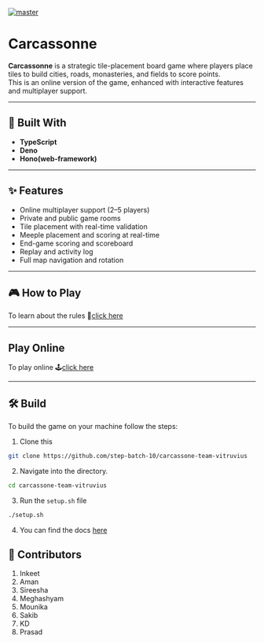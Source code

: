 [![master](https://github.com/step-batch-10/carcassone-team-vitruvius/actions/workflows/deno.yml/badge.svg)](https://github.com/step-batch-10/carcassone-team-vitruvius/actions/workflows/deno.yml)

# Carcassonne

**Carcassonne** is a strategic tile-placement board game where players place tiles to build cities, roads, monasteries, and fields to score points.  
This is an online version of the game, enhanced with interactive features and multiplayer support.

---

## 🚀 Built With

- **TypeScript**
- **Deno**
- **Hono(web-framework)**

---

## ✨ Features

- Online multiplayer support (2–5 players)
- Private and public game rooms
- Tile placement with real-time validation
- Meeple placement and scoring at real-time
- End-game scoring and scoreboard
- Replay and activity log
- Full map navigation and rotation

---

## 🎮 How to Play

To learn about the rules
📘[click here](https://github.com/step-batch-10/carcassone-team-vitruvius/wiki/Rules)

---

## Play Online

To play online 🕹️[click here](https://amankumarbh-carcassone-69.deno.dev)

---

## 🛠️ Build

To build the game on your machine follow the steps:

1. Clone this

```bash
git clone https://github.com/step-batch-10/carcassone-team-vitruvius
```

2. Navigate into the directory.

```bash
cd carcassone-team-vitruvius
```

3. Run the `setup.sh` file

```bash
./setup.sh
```

4. You can find the docs [here](#)

## 🧠 Contributors

1. Inkeet
2. Aman
3. Sireesha
4. Meghashyam
5. Mounika
6. Sakib
7. KD
8. Prasad
